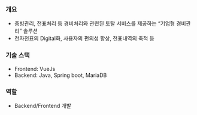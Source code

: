 ### 개요
* 증빙관리, 전표처리 등 경비처리와 관련된 토탈 서비스를 제공하는 “기업형 경비관리” 솔루션
* 전자전표의 Digital화, 사용자의 편의성 향상, 전표내역의 축적 등

### 기술 스택
* Frontend: VueJs
* Backend: Java, Spring boot, MariaDB

### 역할
* Backend/Frontend 개발
